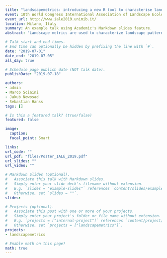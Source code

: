 ```yaml
---
title: "landscapemetrics: introducing a new R tool to characterise landscapes"
event: 10th World Congress International Association of Landscape Ecology
event_url: http://www.iale2019.unimib.it/
location: Milano, Italy
summary: An example talk using Academic's Markdown slides feature.
abstract: "Landscape metrics are used to characterize landscape patterns and link them to ecological processes. Until now, there is no comprehensive collection of landscape metrics available in R. landscapemetrics is the first R package that includes most of the commonly employed landscape metrics found in the ecological literature. This allows reproducible and transparent workflows within the same software environment, including pre-processing of data, calculation of landscape metrics, and further analysis or plotting of the results."

# Talk start and end times.
# End time can optionally be hidden by prefixing the line with `#`.
date: "2019-07-01"
date_end: "2019-07-05"
all_day: true

# Schedule page publish date (NOT talk date).
publishDate: "2019-07-18"

authors:
- admin
- Marco Sciaini
- Jakub Nowosad
- Sebastian Hanss
tags: []

# Is this a featured talk? (true/false)
featured: false

image:
  caption:
  focal_point: Smart

links:
url_code: ""
url_pdf: "files/Poster_IALE_2019.pdf"
url_slides: ""
url_video: ""

# Markdown Slides (optional).
#   Associate this talk with Markdown slides.
#   Simply enter your slide deck's filename without extension.
#   E.g. `slides = "example-slides"` references `content/slides/example-slides.md`.
#   Otherwise, set `slides = ""`.
slides:

# Projects (optional).
#   Associate this post with one or more of your projects.
#   Simply enter your project's folder or file name without extension.
#   E.g. `projects = ["internal-project"]` references `content/project/deep-learning/index.md`.
#   Otherwise, set `projects = ["landscapemetrics"]`.
projects:
- landscapemetrics

# Enable math on this page?
math: true
---
```

